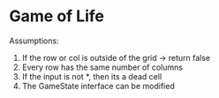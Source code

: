 # Game of Life


Assumptions:
  1. If the row or col is outside of the grid -> return false
  2. Every row has the same number of columns
  3. If the input is not *, then its a dead cell
  5. The GameState interface can be modified
